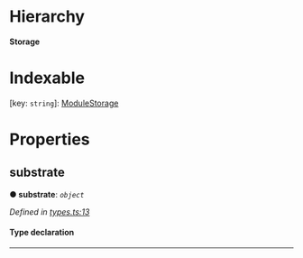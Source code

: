 

# Hierarchy

**Storage**

# Indexable

\[key: `string`\]:&nbsp;[ModuleStorage](_types_.modulestorage.md)
# Properties

<a id="substrate"></a>

##  substrate

**● substrate**: *`object`*

*Defined in [types.ts:13](https://github.com/polkadot-js/api/blob/4f9aecc/packages/type-storage/src/types.ts#L13)*

#### Type declaration

[key: `string`]: `StorageFunction`

___

